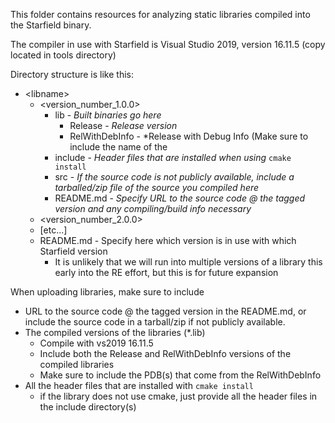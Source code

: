 This folder contains resources for analyzing static libraries compiled into the Starfield binary.

The compiler in use with Starfield is Visual Studio 2019, version 16.11.5 (copy located in tools directory)

Directory structure is like this:

 - \<libname\>
   - \<version_number_1.0.0\>
     - lib - *Built binaries go here*
       - Release - *Release version*
       - RelWithDebInfo - *Release with Debug Info (Make sure to include the name of the 
     - include - *Header files that are installed when using* `cmake install`
     - src - *If the source code is not publicly available, include a tarballed/zip file of the source you compiled here* 
     - README.md - *Specify URL to the source code @ the tagged version and any compiling/build info necessary*
   - \<version_number_2.0.0\>
   - \[etc...\]
   - README.md - Specify here which version is in use with which Starfield version
     - It is unlikely that we will run into multiple versions of a library this early into the RE effort, but this is for future expansion
    
When uploading libraries, make sure to include

- URL to the source code @ the tagged version in the README.md, or include the source code in a tarball/zip if not publicly available.
- The compiled versions of the libraries (*.lib)
  - Compile with vs2019 16.11.5 
  - Include both the Release and RelWithDebInfo versions of the compiled libraries
  - Make sure to include the PDB(s) that come from the RelWithDebInfo 
- All the header files that are installed with `cmake install`
  - if the library does not use cmake, just provide all the header files in the include directory(s)
